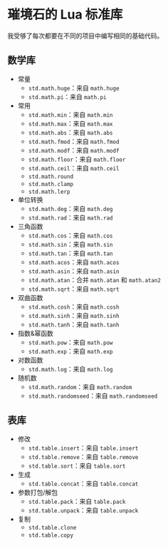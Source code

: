 # 璀境石的 Lua 标准库

我受够了每次都要在不同的项目中编写相同的基础代码。

## 数学库

* 常量
    * `std.math.huge`：来自 `math.huge`
    * `std.math.pi`：来自 `math.pi`
* 常用
    * `std.math.min`：来自 `math.min`
    * `std.math.max`：来自 `math.max`
    * `std.math.abs`：来自 `math.abs`
    * `std.math.fmod`：来自 `math.fmod`
    * `std.math.modf`：来自 `math.modf`
    * `std.math.floor`：来自 `math.floor`
    * `std.math.ceil`：来自 `math.ceil`
    * `std.math.round`
    * `std.math.clamp`
    * `std.math.lerp`
* 单位转换
    * `std.math.deg`：来自 `math.deg`
    * `std.math.rad`：来自 `math.rad`
* 三角函数
    * `std.math.cos`：来自 `math.cos`
    * `std.math.sin`：来自 `math.sin`
    * `std.math.tan`：来自 `math.tan`
    * `std.math.acos`：来自 `math.acos`
    * `std.math.asin`：来自 `math.asin`
    * `std.math.atan`：合并 `math.atan` 和 `math.atan2`
    * `std.math.sqrt`：来自 `math.sqrt`
* 双曲函数
    * `std.math.cosh`：来自 `math.cosh`
    * `std.math.sinh`：来自 `math.sinh`
    * `std.math.tanh`：来自 `math.tanh`
* 指数&幂函数
    * `std.math.pow`：来自 `math.pow`
    * `std.math.exp`：来自 `math.exp`
* 对数函数
    * `std.math.log`：来自 `math.log`
* 随机数
    * `std.math.random`：来自 `math.random`
    * `std.math.randomseed`：来自 `math.randomseed`

## 表库

* 修改
    * `std.table.insert`：来自 `table.insert`
    * `std.table.remove`：来自 `table.remove`
    * `std.table.sort`：来自 `table.sort`
* 生成
    * `std.table.concat`：来自 `table.concat`
* 参数打包/解包
    * `std.table.pack`：来自 `table.pack`
    * `std.table.unpack`：来自 `table.unpack`
* 复制
    * `std.table.clone`
    * `std.table.copy`
